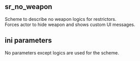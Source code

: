 ## sr_no_weapon

Scheme to describe no weapon logics for restrictors. <br/>
Forces actor to hide weapon and shows custom UI messages.

## ini parameters

No parameters except logics are used for the scheme.
